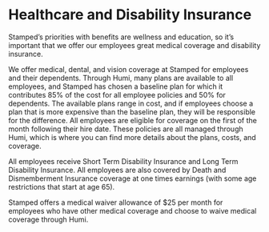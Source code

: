# Healthcare and Disability Insurance

Stamped’s priorities with benefits are wellness and education, so it’s important that we offer our employees great medical coverage and disability insurance.

We offer medical, dental, and vision coverage at Stamped for employees and their dependents. Through Humi, many plans are available to all employees, and Stamped has chosen a baseline plan for which it contributes 85% of the cost for all employee policies and 50% for dependents. The available plans range in cost, and if employees choose a plan that is more expensive than the baseline plan, they will be responsible for the difference. All employees are eligible for coverage on the first of the month following their hire date. These policies are all managed through Humi, which is where you can find more details about the plans, costs, and coverage.

All employees receive Short Term Disability Insurance and Long Term Disability Insurance. All employees are also covered by Death and Dismemberment Insurance coverage at one times earnings (with some age restrictions that start at age 65).

Stamped offers a medical waiver allowance of $25 per month for employees who have other medical coverage and choose to waive medical coverage through Humi.
